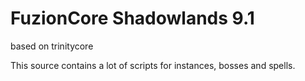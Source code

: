 # FuzionCore Shadowlands 9.1 
based on trinitycore

This source contains a lot of scripts for instances, bosses and spells.
